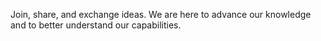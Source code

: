 Join, share, and exchange ideas. We are here to advance our knowledge and to better understand our capabilities.        
